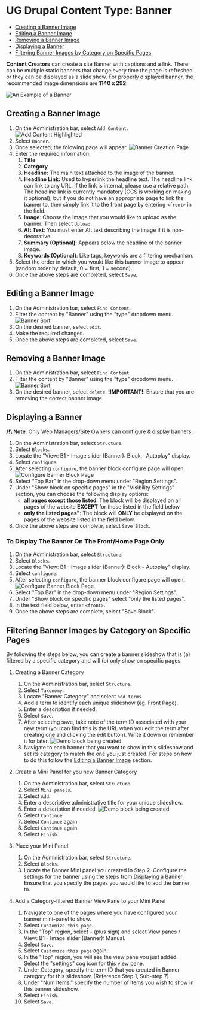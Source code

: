 # UG Drupal Content Type: Banner

* [Creating a Banner Image](howto-banner.md#creating-a-banner-image)
* [Editing a Banner Image](howto-banner.md#editing-a-banner-image)
* [Removing a Banner Image](howto-banner.md#removing-a-banner-image)
* [Displaying a Banner](howto-banner.md#displaying-a-banner)
* [Filtering Banner Images by Category on Specific Pages](howto-banner.md#filtering-banner-images-by-category-on-specific-pages)

**Content Creators** can create a site Banner with captions and a link. There can be multiple static banners that change every time the page is refreshed or they can be displayed as a slide show. For properly displayed banner, the recommended image dimensions are **1140 x 292**.

![An Example of a Banner](/images/baex.png)

## Creating a Banner Image

1. On the Administration bar, select `Add Content`.
 ![Add Content Highlighted](/images/ambac.png)
2. Select `Banner`.
3. Once selected, the folowing page will appear.
 ![Banner Creation Page](/images/bannerCreate.png)
3. Enter the required information:
    1. **Title**
    2. **Category**
    3. **Headline:** The main text attached to the image of the banner.
    4. **Headline Link:** Used to hyperlink the headline text. The headline link can link to any URL. If the link is internal, please use a relative path. The headline link is currently mandatory (CCS is working on making it optional), but if you do not have an appropriate page to link the banner to, then simply link it to the front page by entering `<front>` in the field.
    5. **Image**: Choose the image that you would like to upload as the banner. Then select `Upload`.
    6. **Alt Text**: You must enter Alt text describing the image if it is non-decorative.
    7. **Summary (Optional)**: Appears below the headline of the banner image.
    8. **Keywords (Optional)**: Like tags, keywords are a filtering mechanism.
6. Select the order in which you would like this banner image to appear (random order by default, 0 = first, 1 = second).
7. Once the above steps are completed, select `Save`.

## Editing a Banner Image
1. On the Administration bar, select `Find Content`.
2. Filter the content by "Banner" using the "type" dropdown menu.
 ![Banner Sort](/images/filterBanner.png)
3. On the desired banner, select `edit`.
4. Make the required changes.
5. Once the above steps are completed, select `Save`.

## Removing a Banner Image

1. On the Administration bar, select `Find Content`.
2. Filter the content by "Banner" using the "type" dropdown menu.
 ![Banner Sort](/images/filterBanner.png)
3. On the desired banner, select `delete`. **!IMPORTANT!**: Ensure that you are removing the correct banner image.

## Displaying a Banner

**/!\ Note**: Only Web Managers/Site Owners can configure & display banners.

1. On the Administration bar, select `Structure`.
2. Select `Blocks`.
3. Locate the "View: B1 - Image slider (Banner): Block - Autoplay" display.
4. Select `configure`.
5. After selecting `configure`, the banner block configure page will open.
 ![Configure Banner Block Page](/images/configureBannerBlock.png)
4. Select "Top Bar" in the drop-down menu under "Region Settings".
5. Under "Show block on specific pages" in the "Visibility Settings" section, you can choose the following display options:
    * **all pages except those listed**: The block will be displayed on all pages of the website **EXCEPT** for those listed in the field below.
    * **only the listed pages"**: The block will **ONLY** be displayed on the pages of the website listed in the field below.
6. Once the above steps are complete, select `Save Block`.

### To Display The Banner On The Front/Home Page Only

1. On the Administration bar, select `Structure`.
2. Select `Blocks`.
3. Locate the "View: B1 - Image slider (Banner): Block - Autoplay" display.
4. Select `configure`.
5. After selecting `configure`, the banner block configure page will open.
 ![Configure Banner Block Page](/images/configureBannerBlock.png)
4. Select "Top Bar" in the drop-down menu under "Region Settings".
5. Under "Show block on specific pages" select "only the listed pages".
6. In the text field below, enter `<front>`.
7. Once the above steps are complete, select "Save Block".



## Filtering Banner Images by Category on Specific Pages
By following the steps below, you can create a banner slideshow that is (a) filtered by a specific category and will (b) only show on specific pages.

1. Creating a Banner Category
    1. On the Administration bar, select `Structure`.
    2. Select `Taxonomy`.
    3. Locate "Banner Category" and select `add terms`.
    4. Add a term to identify each unique slideshow (eg. Front Page).
    5. Enter a description if needed.
    6. Select `Save`.
    7. After selecting save, take note of the term ID associated with your new term (you can find this is the URL when you edit the term after creating one and clicking the edit button). Write it down or remember it for later.
   ![Demo block being created](../images/editBannerCategory.jpg)
   8. Navigate to each banner that you want to show in this slideshow and set its category to match the one you just created. For steps on how to do this follow the [Editing a Banner Image](howto-banner.md#editing-a-banner-image) section. 

2. Create a Mini Panel for you new Banner Category
    1. On the Administration bar, select `Structure`.
    2. Select `Mini panels`.
    3. Select `Add`.
    4. Enter a descriptive administrative title for your unique slideshow.
    5. Enter a description if needed.
    ![Demo block being created](/images/createBannerPanel.jpg)
    6. Select `Continue`. 
    7. Select `Continue` again. 
    8. Select `Continue` again.
    9. Select `Finish`.

3. Place your Mini Panel
    1. On the Administration bar, select `Structure`.
    2. Select `Blocks`.
      3. Locate the Banner Mini panel you created in Step 2. Configure the settings for the banner using the steps from [Displaying a Banner](howto-banner.md#displaying-a-banner). Ensure that you specify the pages you would like to add the banner to.

4. Add a Category-filtered Banner View Pane to your Mini Panel
    1. Navigate to one of the pages where you have configured your banner mini-panel to show.
    3. Select `Customize this page`. 
    4. In the "Top" region, select `+` (plus sign) and select View panes / View: B1 - Image slider (Banner): Manual.
    5. Select `Save`.
    6. Select `Customize this page` again.
    7. In the "Top" region, you will see the view pane you just added. Select the "settings" cog icon for this view pane.
    8. Under Category, specify the term ID that you created in Banner category for this slideshow. (Reference Step 1, Sub-step 7)
    9. Under "Num items," specify the number of items you wish to show in this banner slideshow.
   10. Select `Finish`.
   11. Select `Save`.
